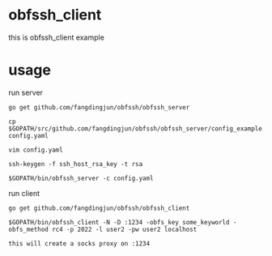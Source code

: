 obfssh\_client
=============

this is obfssh\_client example


usage
=====

run server

    go get github.com/fangdingjun/obfssh/obfssh_server
    
    cp $GOPATH/src/github.com/fangdingjun/obfssh/obfssh_server/config_example.yaml config.yaml

    vim config.yaml

    ssh-keygen -f ssh_host_rsa_key -t rsa

    $GOPATH/bin/obfssh_server -c config.yaml


run client

    go get github.com/fangdingjun/obfssh/obfssh_client

    $GOPATH/bin/obfssh_client -N -D :1234 -obfs_key some_keyworld -obfs_method rc4 -p 2022 -l user2 -pw user2 localhost

    this will create a socks proxy on :1234
